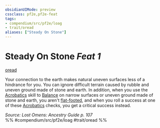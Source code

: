 ```yaml
---
obsidianUIMode: preview
cssclass: pf2e,pf2e-feat
tags:
- compendium/src/pf2e/loag
- trait/oread
aliases: ["Steady On Stone"]
---
```

# Steady On Stone  *Feat 1*  
[oread](../../Rules/traits/oread-b2.md)  


Your connection to the earth makes natural uneven surfaces less of a hindrance for you. You can ignore difficult terrain caused by rubble and uneven ground made of stone and earth. In addition, when you use the [Acrobatics](../skills.md#Acrobatics) skill to [Balance](../../Rules/actions/balance.md) on narrow surfaces or uneven ground made of stone and earth, you aren't [flat-footed](../../Rules/conditions.md#Flat-footed), and when you roll a success at one of these [Acrobatics](../skills.md#Acrobatics) checks, you get a critical success instead.

*Source: Lost Omens: Ancestry Guide p. 107*  
%% #compendium/src/pf2e/loag #trait/oread %%